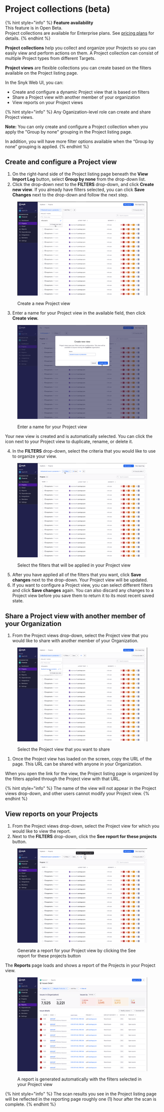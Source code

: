 # Project collections (beta)

{% hint style="info" %}
**Feature availability**\
This feature is in Open Beta.\
Project collections are available for Enterprise plans. See [pricing plans](https://snyk.io/plans/) for details.
{% endhint %}

**Project collections** help you collect and organize your Projects so you can easily view and perform actions on them. A Project collection can consist of multiple Project types from different Targets.

**Project views** are flexible collections you can create based on the filters available on the Project listing page.

In the Snyk Web UI, you can:

* Create and configure a dynamic Project view that is based on filters
* Share a Project view with another member of your organization
* View reports on your Project views

{% hint style="info" %}
Any Oganization-level role can create and share Project views.

**Note:** You can only create and configure a Project collection when you apply the "Group by none" grouping in the Project listing page.&#x20;

In addition, you will have more filter options available when the “Group by none” grouping is applied.
{% endhint %}

## Create and configure a Project view

1. On the right-hand side of the Project listing page beneath the **View Import Log** button, select **Group by none** from the drop-down list.
2. Click the drop-down next to the **FILTERS** drop-down, and click **Create new view**. If you already have filters selected, you can click **Save Changes** next to the drop-down and follow the next step.

<figure><img src="../../.gitbook/assets/image (2) (3).png" alt="Create a new project view"><figcaption><p>Create a new Project view</p></figcaption></figure>

3. Enter a name for your Project view in the available field, then click **Create view.**&#x20;

<figure><img src="../../.gitbook/assets/image (1) (1) (2).png" alt="Enter a name for your Project view"><figcaption><p>Enter a name for your Project view</p></figcaption></figure>

Your new view is created and is automatically selected. You can click the icon next to your Project view to duplicate, rename, or delete it.&#x20;

4. In the **FILTERS** drop-down, select the criteria that you would like to use to organize your view.&#x20;

<figure><img src="../../.gitbook/assets/image (2) (3) (1).png" alt="Select the filters that will be applied in your Project view"><figcaption><p>Select the filters that will be applied in your Project view</p></figcaption></figure>

5. After you have applied all of the filters that you want, click **Save changes** next to the drop-down. Your Project view will be updated.&#x20;
6. If you want to configure a Project view, you can select different filters and click **Save changes** again. You can also discard any changes to a Project view before you save them to return it to its most recent saved state.

## Share a Project view with another member of your Organization

1. From the Project views drop-down, select the Project view that you would like to share with another member of your Organization.&#x20;

<figure><img src="../../.gitbook/assets/image (3) (5).png" alt="Select the Project view that you want to share"><figcaption><p>Select the Project view that you want to share</p></figcaption></figure>

1. Once the Project view has loaded on the screen, copy the URL of the page. This URL can be shared with anyone in your Organization.&#x20;

When you open the link for the view, the Project listing page is organized by the filters applied through the Project view with that URL.&#x20;

{% hint style="info" %}
The name of the view will not appear in the Project views drop-down, and other users cannot modify your Project view.
{% endhint %}

## View reports on your Projects

1. From the Project views drop-down, select the Project view for which you would like to view the report.
2. Next to the **FILTERS** drop-down, click the **See report for these projects** button.&#x20;

<figure><img src="../../.gitbook/assets/image (5) (1).png" alt="Generate a report for your Project view by clicking the See report for these projects button "><figcaption><p>Generate a report for your Project view by clicking the See report for these projects button </p></figcaption></figure>

The **Reports** page loads and shows a report of the Projects in your Project view.&#x20;

<figure><img src="../../.gitbook/assets/image (6) (1).png" alt="A report is generated automatically with the filters selected in your Project view"><figcaption><p>A report is generated automatically with the filters selected in your Project view</p></figcaption></figure>

{% hint style="info" %}
The scan results you see in the Project listing page will be reflected in the reporting page roughly one (1) hour after the scan is complete.
{% endhint %}
